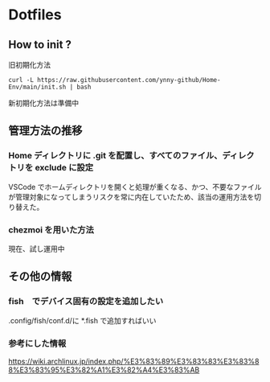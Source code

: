 # Dotfiles

## How to init ?
旧初期化方法
```
curl -L https://raw.githubusercontent.com/ynny-github/Home-Env/main/init.sh | bash
```

新初期化方法は準備中


## 管理方法の推移

### Home ディレクトリに .git を配置し、すべてのファイル、ディレクトリを exclude に設定
VSCode でホームディレクトリを開くと処理が重くなる、かつ、不要なファイルが管理対象になってしまうリスクを常に内在していたため、該当の運用方法を切り替えた。

### chezmoi を用いた方法
現在、試し運用中

## その他の情報

### fish　でデバイス固有の設定を追加したい
.config/fish/conf.d/に *.fish で追加すればいい

### 参考にした情報
https://wiki.archlinux.jp/index.php/%E3%83%89%E3%83%83%E3%83%88%E3%83%95%E3%82%A1%E3%82%A4%E3%83%AB
